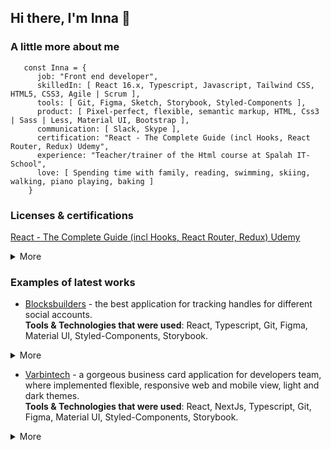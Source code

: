## Hi there, I'm Inna 👋

### A little more about me

       const Inna = {
          job: "Front end developer",
          skilledIn: [ React 16.x, Typescript, Javascript, Tailwind CSS, HTML5, CSS3, Agile | Scrum ],
          tools: [ Git, Figma, Sketch, Storybook, Styled-Components ],
          product: [ Pixel-perfect, flexible, semantic markup, HTML, Css3 | Sass | Less, Material UI, Bootstrap ],
          communication: [ Slack, Skype ],
          certification: "React - The Complete Guide (incl Hooks, React Router, Redux) Udemy",
          experience: "Teacher/trainer of the Html course at Spalah IT-School",
          love: [ Spending time with family, reading, swimming, skiing, walking, piano playing, baking ]
        }
### Licenses & certifications 
[React - The Complete Guide (incl Hooks, React Router, Redux) Udemy](https://www.udemy.com/certificate/UC-5efad60e-6b15-4ee4-a2ff-592b4976851d/)
<details>
<summary>More</summary>
<img src="https://github.com/InnaLazarenko/InnaLazarenko/assets/113412307/e01dea5a-b3eb-4ed7-8705-f2f462fe801e"
     alt="certification" /> 
</details>

### Examples of latest works

 - [Blocksbuilders](https://www.blocksbuilders.io) - the best application for tracking handles for different social accounts. <br>
**Tools & Technologies that were used**: React, Typescript, Git, Figma, Material UI, Styled-Components, Storybook.

<details>
<summary>More</summary>
<img src="https://github.com/InnaLazarenko/InnaLazarenko/assets/113412307/65d946aa-869e-47c5-a76e-da31f176315c"
     alt="Handles profile" /> 
<img src="https://github.com/InnaLazarenko/InnaLazarenko/assets/113412307/e1fb5122-e05d-481c-b917-07f862fb05d1"
     alt="Handles profile1" />
</details>

 - [Varbintech](https://varbintech.com) - a gorgeous business card application for developers team, where implemented flexible, responsive web and mobile view, light and dark themes. <br>
 **Tools & Technologies that were used**: React, NextJs, Typescript, Git, Figma, Material UI, Styled-Components, Storybook.
 
<details>
<summary>More</summary>
 <img src="https://github.com/InnaLazarenko/InnaLazarenko/assets/113412307/f02dd9bd-1823-4200-9428-ddfb054e6891"
     alt="Cookie" />
</details>

<!--
**InnaLazarenko/InnaLazarenko** is a ✨ _special_ ✨ repository because its `README.md` (this file) appears on your GitHub profile.

Here are some ideas to get you started:

- 🔭 I’m currently working on ...
- 🌱 I’m currently learning ...
- 👯 I’m looking to collaborate on ...
- 🤔 I’m looking for help with ...
- 💬 Ask me about ...
- 📫 How to reach me: ...
- 😄 Pronouns: ...
- ⚡ Fun fact: ...
-->
